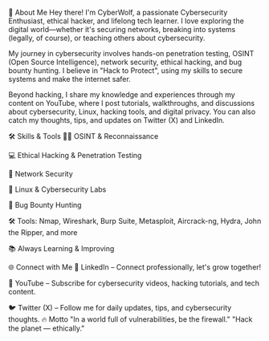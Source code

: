 🚀 About Me
Hey there! I'm CyberWolf, a passionate Cybersecurity Enthusiast, ethical hacker, and lifelong tech learner. I love exploring the digital world—whether it's securing networks, breaking into systems (legally, of course), or teaching others about cybersecurity.

My journey in cybersecurity involves hands-on penetration testing, OSINT (Open Source Intelligence), network security, ethical hacking, and bug bounty hunting. I believe in "Hack to Protect", using my skills to secure systems and make the internet safer.

Beyond hacking, I share my knowledge and experiences through my content on YouTube, where I post tutorials, walkthroughs, and discussions about cybersecurity, Linux, hacking tools, and digital privacy. You can also catch my thoughts, tips, and updates on Twitter (X) and LinkedIn.

🛠️ Skills & Tools
🕵️‍♂️ OSINT & Reconnaissance

💻 Ethical Hacking & Penetration Testing

🔐 Network Security

🐧 Linux & Cybersecurity Labs

🐞 Bug Bounty Hunting

🛠️ Tools: Nmap, Wireshark, Burp Suite, Metasploit, Aircrack-ng, Hydra, John the Ripper, and more

📚 Always Learning & Improving

🌐 Connect with Me
🔗 LinkedIn – Connect professionally, let's grow together!

🎥 YouTube – Subscribe for cybersecurity videos, hacking tutorials, and tech content.

🐦 Twitter (X) – Follow me for daily updates, tips, and cybersecurity thoughts.
🔥 Motto
"In a world full of vulnerabilities, be the firewall."
"Hack the planet — ethically."
